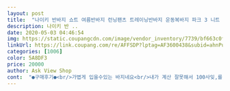 ```yaml
---
layout: post 
title:  "나이키 반바지 쇼트 여름반바지 런닝팬츠 트레이닝반바지 운동복바지 파크 3 니트 NB블랙 남성용>>스포츠 바지" 
description: 나이키 반 ..
date: 2020-05-03 04:46:54 
img: https://static.coupangcdn.com/image/vendor_inventory/7739/bf663c0f2a9dfb3e97c3295202dedfaa132a3a29730ff7140ae4e45dc309.jpg 
linkUrl: https://link.coupang.com/re/AFFSDP?lptag=AF3600438&subid=ahnPublicAsk&pageKey=1218147295&itemId=2208286976&vendorItemId=70206107562&traceid=V0-113-5fc07fc65021e942 
categories: [1006] 
color: 5A8DF3 
price: 20000 
author: Ask View Shop 
cont:  "●구매후기●<br/>가볍게 입을수있는 바지네요<br/>내가 계산 잘못해서 100사잊,를 사버렸는데 그래도 끈이있어서 쓸만함<br/>되게편하고좋은데 제기준에서 생각보다 길어서.<br/>.<br/>조금만더짧으면좋겠는데 로고때문에줄일수는없고... <br/>.<br/><br/>얇고 운동할때 개편함<br/>주머니는 없으니 구매하실 때 참고하시는게 좋을 것 같아요!<br/>가볍게 입을수있는 바지네요<br/>내가 계산 잘못해서 100사잊,를 사버렸는데 그래도 끈이있어서 쓸만함<br/>되게편하고좋은데 제기준에서 생각보다 길어서.<br/>.<br/>조금만더짧으면좋겠는데 로고때문에줄일수는없고... <br/>.<br/><br/>얇고 운동할때 개편함<br/>주머니는 없으니 구매하실 때 참고하시는게 좋을 것 같아요!<br/>" 
---
```

